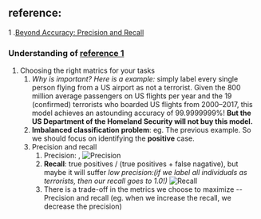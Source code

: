 ## reference: 
  1 .[Beyond Accuracy: Precision and Recall](https://towardsdatascience.com/beyond-accuracy-precision-and-recall-3da06bea9f6c)

### Understanding of [reference 1](https://towardsdatascience.com/beyond-accuracy-precision-and-recall-3da06bea9f6c)
  1. Choosing the right matrics for your tasks
      1. _Why is important? Here is a example:_ simply label every single person flying from a US airport as not a terrorist. Given the 800 million average passengers on US flights per year and the 19 (confirmed) terrorists who boarded US flights from 2000–2017, this model achieves an astounding accuracy of 99.9999999%! __But the US Department of the Homeland Security will not buy this model.__
      2. __Imbalanced classification problem__: eg. The previous example. So we should focus on identifying the __positive__ case.
      3. Precision and recall
          1. Precision:  ,
      ![Precision](https://cdn-images-1.medium.com/max/2000/1*FKXzF6DYSP2mV4HUBftRgg.png)
          2. __Recall__: true positives / (true positives + false nagative), but maybe it will suffer _low precision:(if we label all individuals as terrorists, then our recall goes to 1.0!)_
      ![Recall](https://cdn-images-1.medium.com/max/2000/1*gscG4JdjnyU5QkqNDqBg_w.png)
          3. There is a trade-off in the metrics we choose to maximize -- Precision and recall (eg. when we increase the recall, we decrease the precision)
 

